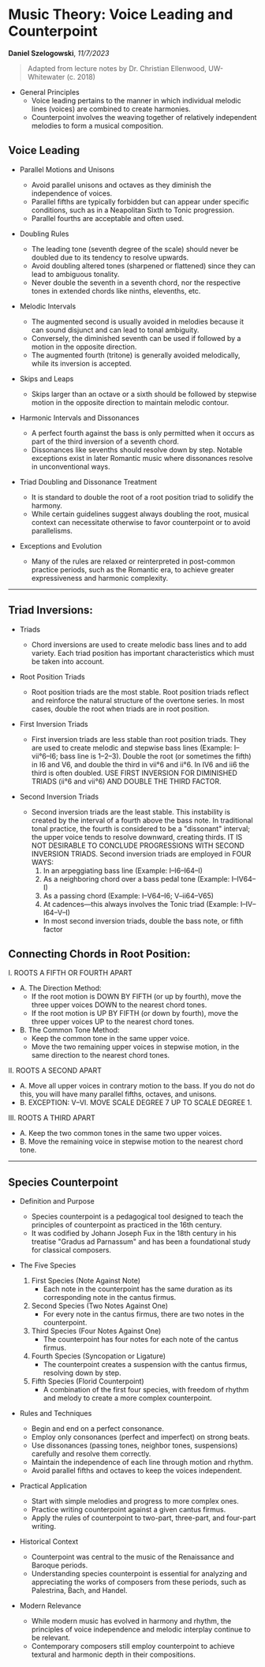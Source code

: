 # Music Theory: Voice Leading and Counterpoint

**Daniel Szelogowski**, _11/7/2023_

> Adapted from lecture notes by Dr. Christian Ellenwood, UW-Whitewater (c. 2018)

* General Principles
  * Voice leading pertains to the manner in which individual melodic lines (voices) are combined to create harmonies.
  * Counterpoint involves the weaving together of relatively independent melodies to form a musical composition.

## Voice Leading

* Parallel Motions and Unisons
  * Avoid parallel unisons and octaves as they diminish the independence of voices.
  * Parallel fifths are typically forbidden but can appear under specific conditions, such as in a Neapolitan Sixth to Tonic progression.
  * Parallel fourths are acceptable and often used.

* Doubling Rules
  * The leading tone (seventh degree of the scale) should never be doubled due to its tendency to resolve upwards.
  * Avoid doubling altered tones (sharpened or flattened) since they can lead to ambiguous tonality.
  * Never double the seventh in a seventh chord, nor the respective tones in extended chords like ninths, elevenths, etc.

* Melodic Intervals
  * The augmented second is usually avoided in melodies because it can sound disjunct and can lead to tonal ambiguity.
  * Conversely, the diminished seventh can be used if followed by a motion in the opposite direction.
  * The augmented fourth (tritone) is generally avoided melodically, while its inversion is accepted.

* Skips and Leaps
  * Skips larger than an octave or a sixth should be followed by stepwise motion in the opposite direction to maintain melodic contour.

* Harmonic Intervals and Dissonances
  * A perfect fourth against the bass is only permitted when it occurs as part of the third inversion of a seventh chord.
  * Dissonances like sevenths should resolve down by step. Notable exceptions exist in later Romantic music where dissonances resolve in unconventional ways.

* Triad Doubling and Dissonance Treatment
  * It is standard to double the root of a root position triad to solidify the harmony.
  * While certain guidelines suggest always doubling the root, musical context can necessitate otherwise to favor counterpoint or to avoid parallelisms.

* Exceptions and Evolution
  * Many of the rules are relaxed or reinterpreted in post-common practice periods, such as the Romantic era, to achieve greater expressiveness and harmonic complexity.

---

## Triad Inversions:

* Triads
  * Chord inversions are used to create melodic bass lines and to add variety. Each triad position has important characteristics which must be taken into account.

* Root Position Triads
  * Root position triads are the most stable. Root position triads reflect and reinforce the natural structure of the overtone series. In most cases, double the root when triads are in root position.
  
* First Inversion Triads
  * First inversion triads are less stable than root position triads. They are used to create melodic and stepwise bass lines (Example: I–vii°6–I6; bass line is 1–2–3). Double the root (or sometimes the fifth) in I6 and V6, and double the third in vii°6 and ii°6. In IV6 and ii6 the third is often doubled. USE FIRST INVERSION FOR DIMINISHED TRIADS (ii°6 and vii°6) AND DOUBLE THE THIRD FACTOR.

* Second Inversion Triads
  * Second inversion triads are the least stable. This instability is created by the interval of a fourth above the bass note. In traditional tonal practice, the fourth is considered to be a "dissonant" interval; the upper voice tends to resolve downward, creating thirds. IT IS NOT DESIRABLE TO CONCLUDE PROGRESSIONS WITH SECOND INVERSION TRIADS. Second inversion triads are employed in FOUR WAYS:
    1. In an arpeggiating bass line (Example: I–I6–I64–I)
    2. As a neighboring chord over a bass pedal tone (Example: I–IV64–I)
    3. As a passing chord (Example: I–V64–I6; V–ii64–V65)
    4. At cadences—this always involves the Tonic triad (Example: I–IV–I64–V–I)
    * In most second inversion triads, double the bass note, or fifth factor

## Connecting Chords in Root Position:

I. ROOTS A FIFTH OR FOURTH APART

* A. The Direction Method:
  * If the root motion is DOWN BY FIFTH (or up by fourth), move the three upper voices DOWN to the nearest chord tones.
  * If the root motion is UP BY FIFTH (or down by fourth), move the three upper voices UP to the nearest chord tones.
* B. The Common Tone Method:
  * Keep the common tone in the same upper voice.
  * Move the two remaining upper voices in stepwise motion, in the same direction to the nearest chord tones.

II. ROOTS A SECOND APART

* A. Move all upper voices in contrary motion to the bass. If you do not do this, you will have many parallel fifths, octaves, and unisons.
* B. EXCEPTION: V–VI. MOVE SCALE DEGREE 7 UP TO SCALE DEGREE 1.

III. ROOTS A THIRD APART

* A. Keep the two common tones in the same two upper voices.
* B. Move the remaining voice in stepwise motion to the nearest chord tone.

---

## Species Counterpoint

* Definition and Purpose
  * Species counterpoint is a pedagogical tool designed to teach the principles of counterpoint as practiced in the 16th century.
  * It was codified by Johann Joseph Fux in the 18th century in his treatise "Gradus ad Parnassum" and has been a foundational study for classical composers.

* The Five Species
  1. First Species (Note Against Note)
     * Each note in the counterpoint has the same duration as its corresponding note in the cantus firmus.
  2. Second Species (Two Notes Against One)
     * For every note in the cantus firmus, there are two notes in the counterpoint.
  3. Third Species (Four Notes Against One)
     * The counterpoint has four notes for each note of the cantus firmus.
  4. Fourth Species (Syncopation or Ligature)
     * The counterpoint creates a suspension with the cantus firmus, resolving down by step.
  5. Fifth Species (Florid Counterpoint)
     * A combination of the first four species, with freedom of rhythm and melody to create a more complex counterpoint.

* Rules and Techniques
  * Begin and end on a perfect consonance.
  * Employ only consonances (perfect and imperfect) on strong beats.
  * Use dissonances (passing tones, neighbor tones, suspensions) carefully and resolve them correctly.
  * Maintain the independence of each line through motion and rhythm.
  * Avoid parallel fifths and octaves to keep the voices independent.

* Practical Application
  * Start with simple melodies and progress to more complex ones.
  * Practice writing counterpoint against a given cantus firmus.
  * Apply the rules of counterpoint to two-part, three-part, and four-part writing.

* Historical Context
  * Counterpoint was central to the music of the Renaissance and Baroque periods.
  * Understanding species counterpoint is essential for analyzing and appreciating the works of composers from these periods, such as Palestrina, Bach, and Handel.

* Modern Relevance
  * While modern music has evolved in harmony and rhythm, the principles of voice independence and melodic interplay continue to be relevant.
  * Contemporary composers still employ counterpoint to achieve textural and harmonic depth in their compositions.